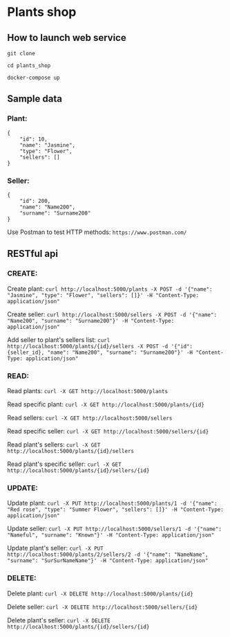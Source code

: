 # Plants shop

## How to launch web service 
```git clone```

```cd plants_shop```

```docker-compose up```

## Sample data
### Plant:
```
{   
    "id": 10,
    "name": "Jasmine",
    "type": "Flower",
    "sellers": []
}
```
### Seller:
```
{
    "id": 200,
    "name": "Name200",
    "surname": "Surname200"
}
```

Use Postman to test HTTP methods:
```https://www.postman.com/```

## RESTful api

### CREATE:
Create plant:
```curl http://localhost:5000/plants -X POST -d '{"name": "Jasmine", "type": "Flower", "sellers": []}' -H "Content-Type: application/json"```

Create seller:
```curl http://localhost:5000/sellers -X POST -d '{"name": "Name200", "surname": "Surname200"}' -H "Content-Type: application/json"```

Add seller to plant's sellers list:
```curl http://localhost:5000/plants/{id}/sellers -X POST -d '{"id": {seller_id}, "name": "Name200", "surname": "Surname200"}' -H "Content-Type: application/json"```

### READ:
Read plants:
```curl -X GET http://localhost:5000/plants```

Read specific plant:
```curl -X GET http://localhost:5000/plants/{id}```

Read sellers:
```curl -X GET http://localhost:5000/sellers```

Read specific seller:
```curl -X GET http://localhost:5000/sellers/{id}```

Read plant's sellers:
```curl -X GET http://localhost:5000/plants/{id}/sellers```

Read plant's specific seller:
```curl -X GET http://localhost:5000/plants/{id}/sellers/{id}```

### UPDATE:
Update plant:
```curl -X PUT http://localhost:5000/plants/1 -d '{"name": "Red rose", "type": "Summer Flower", "sellers": []}' -H "Content-Type: application/json"```

Update seller:
```curl -X PUT http://localhost:5000/sellers/1 -d '{"name": "Nameful", "surname": "Known"}' -H "Content-Type: application/json"```

Update plant's seller:
```curl -X PUT http://localhost:5000/plants/2/sellers/2 -d '{"name": "NameName", "surname": "SurSurNameName"}' -H "Content-Type: application/json"```

### DELETE:
Delete plant:
```curl -X DELETE http://localhost:5000/plants/{id}```

Delete seller:
```curl -X DELETE http://localhost:5000/sellers/{id}```

Delete plant's seller:
```curl -X DELETE http://localhost:5000/plants/{id}/sellers/{id}```
